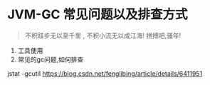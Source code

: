 # JVM-GC 常见问题以及排查方式

> 不积跬步无以至千里 , 不积小流无以成江海!
> 拼搏吧,骚年!



1. 工具使用
2. 常见的gc问题,如何排查



jstat   -gcutil  https://blog.csdn.net/fenglibing/article/details/6411951

